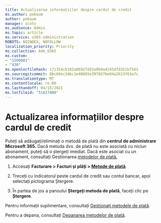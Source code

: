 ```yaml
---
title: Actualizarea informațiilor despre cardul de credit
ms.author: pebaum
author: pebaum
manager: scotv
ms.audience: Admin
ms.topic: article
ms.service: o365-administration
ROBOTS: NOINDEX, NOFOLLOW
localization_priority: Priority
ms.collection: Adm_O365
ms.custom:
- "1500001"
- "430"
ms.openlocfilehash: 171354cb182a0692fd42a0b9a4245dfd2b1bf561
ms.sourcegitcommit: 8bc60ec34bc1e40685e3976576e04a2623f63a7c
ms.translationtype: MT
ms.contentlocale: ro-RO
ms.lasthandoff: 04/15/2021
ms.locfileid: "51827480"
---
```

# <a name="update-my-credit-card-information"></a>Actualizarea informațiilor despre cardul de credit

Puteți să adăugați/eliminați o metodă de plată din **centrul de administrare Microsoft 365.** Dacă metoda dvs. de plată nu este asociată cu niciun abonament, puteți să o ștergeți imediat. Dacă este asociat cu un abonament, consultați Gestionarea [metodelor de plată.](https://docs.microsoft.com/microsoft-365/commerce/billing-and-payments/manage-payment-methods)

1. Accesați **Facturare > Facturi și plăți > [Metode de plată](https://go.microsoft.com/fwlink/p/?linkid=2018806)**.

2. Treceți cu indicatorul peste cardul de credit sau contul bancar, apoi selectați pictograma Ștergere.

3. În partea de jos a panoului **Ștergeți metoda de plată**, faceți clic pe **Ștergere**.

Pentru informații suplimentare, consultați [Gestionați metodele de plată](https://docs.microsoft.com/microsoft-365/commerce/billing-and-payments/manage-payment-methods).

Pentru a depana, consultați [Depanarea metodelor de plată](https://docs.microsoft.com/microsoft-365/commerce/billing-and-payments/manage-payment-methods#troubleshoot-payment-methods).
